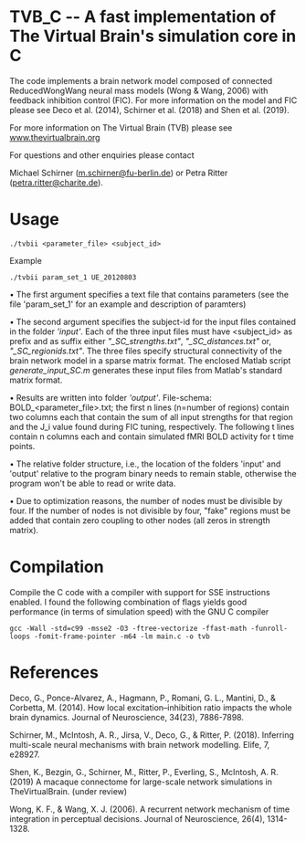 # TVB_C -- A fast implementation of The Virtual Brain's simulation core in C

The code implements a brain network model composed of connected ReducedWongWang neural mass models (Wong & Wang, 2006) with feedback inhibition control (FIC). For more information on the model and FIC please see Deco et al. (2014), Schirner et al. (2018) and Shen et al. (2019).

For more information on The Virtual Brain (TVB) please see 
www.thevirtualbrain.org

For questions and other enquiries please contact 

Michael Schirner (m.schirner@fu-berlin.de) or 
Petra Ritter (petra.ritter@charite.de).

# Usage

```
./tvbii <parameter_file> <subject_id>
```

Example
```
./tvbii param_set_1 UE_20120803
```

• The first argument specifies a text file that contains parameters (see the file 'param_set_1' for an example and description of paramters)

• The second argument specifies the subject-id for the input files contained in the folder _'input'_. Each of the three input files must have <subject_id> as prefix and as suffix either _"\_SC\_strengths.txt"_, _"\_SC\_distances.txt"_ or, _"\_SC\_regionids.txt"_. The three files specify structural connectivity of the brain network model in a sparse matrix format. The enclosed Matlab script _generate_input_SC.m_ generates these input files from Matlab's standard matrix format.

• Results are written into folder _'output'_. File-schema: BOLD_<parameter_file>.txt; the first n lines (n=number of regions) contain two columns each that contain the sum of all input strengths for that region and the J_i value found during FIC tuning, respectively. The following t lines contain n columns each and contain simulated fMRI BOLD activity for t time points.

• The relative folder structure, i.e., the location of the folders 'input' and 'output' relative to the program binary needs to remain stable, otherwise the program won't be able to read or write data.

• Due to optimization reasons, the number of nodes must be divisible by four. If the number of nodes is not divisible by four, "fake" regions must be added that contain zero coupling to other nodes (all zeros in strength matrix).
  
  
# Compilation
  
  Compile the C code with a compiler with support for SSE instructions enabled. I found the following combination of flags yields good performance (in terms of simulation speed) with the GNU C compiler

```
gcc -Wall -std=c99 -msse2 -O3 -ftree-vectorize -ffast-math -funroll-loops -fomit-frame-pointer -m64 -lm main.c -o tvb
```
  
# References
  
  Deco, G., Ponce-Alvarez, A., Hagmann, P., Romani, G. L., Mantini, D., & Corbetta, M. (2014). How local excitation–inhibition ratio impacts the whole brain dynamics. Journal of Neuroscience, 34(23), 7886-7898.
  
  Schirner, M., McIntosh, A. R., Jirsa, V., Deco, G., & Ritter, P. (2018). Inferring multi-scale neural mechanisms with brain network modelling. Elife, 7, e28927.
  
  Shen, K., Bezgin, G., Schirner, M., Ritter, P., Everling, S., McIntosh, A. R. (2019) A macaque connectome for large-scale network simulations in TheVirtualBrain. (under review)
  
  Wong, K. F., & Wang, X. J. (2006). A recurrent network mechanism of time integration in perceptual decisions. Journal of Neuroscience, 26(4), 1314-1328.
